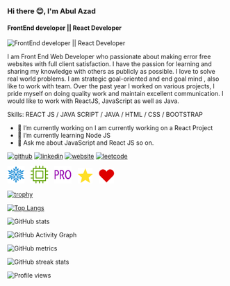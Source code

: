 ### Hi there 😊, I'm Abul Azad
#### FrontEnd developer || React Developer 
![FrontEnd developer || React Developer ](https://erestecno.com/wp-content/uploads/2019/10/github-logo.jpeg)

I am Front End Web Developer who passionate about making error free websites with full client satisfaction. I have the passion for learning and sharing my knowledge with others as publicly as possible. I love to solve real world problems. I am strategic goal-oriented and end goal mind , also like to work with team. Over the past year I worked on various projects, I pride myself on doing quality work and maintain excellent communication.
I would like to  work with ReactJS, JavaScript as well as Java.



Skills: REACT JS / JAVA SCRIPT / JAVA /  HTML / CSS / BOOTSTRAP

- 🔭 I’m currently working on I am currently working on a React  Project 
- 🌱 I’m currently learning Node JS 
- 💬 Ask me about JavaScript and React JS so on. 


[<img src='https://cdn.jsdelivr.net/npm/simple-icons@3.0.1/icons/github.svg' alt='github' height='40'>](https://github.com/AFAzad)  [<img src='https://cdn.jsdelivr.net/npm/simple-icons@3.0.1/icons/linkedin.svg' alt='linkedin' height='40'>](https://www.linkedin.com/in/https://www.linkedin.com/in/abul-azad-225893155/)  [<img src='https://cdn.jsdelivr.net/npm/simple-icons@3.0.1/icons/icloud.svg' alt='website' height='40'>](https://afazad.github.io/My-personal-Portfolio/)  [<img src='https://cdn.jsdelivr.net/npm/simple-icons@3.0.1/icons/leetcode.svg' alt='leetcode' height='40'>](https://leetcode.com/abul_azad/)  

<a href='https://archiveprogram.github.com/'><img src='https://raw.githubusercontent.com/acervenky/animated-github-badges/master/assets/acbadge.gif' width='40' height='40'></a> <a href='https://docs.github.com/en/developers'><img src='https://raw.githubusercontent.com/acervenky/animated-github-badges/master/assets/devbadge.gif' width='40' height='40'></a> <a href='https://github.com/pricing'><img src='https://raw.githubusercontent.com/acervenky/animated-github-badges/master/assets/pro.gif' width='40' height='40'></a> <a href='https://stars.github.com/'><img src='https://raw.githubusercontent.com/acervenky/animated-github-badges/master/assets/starbadge.gif' width='35' height='35'></a> <a href='https://docs.github.com/en/github/supporting-the-open-source-community-with-github-sponsors'><img src='https://raw.githubusercontent.com/acervenky/animated-github-badges/master/assets/sponsorbadge.gif' width='35' height='35'></a> 

[![trophy](https://github-profile-trophy.vercel.app/?username=AFAzad)](https://github.com/ryo-ma/github-profile-trophy)

[![Top Langs](https://github-readme-stats.vercel.app/api/top-langs/?username=AFAzad)](https://github.com/anuraghazra/github-readme-stats)

![GitHub stats](https://github-readme-stats.vercel.app/api?username=AFAzad&show_icons=true&count_private=true)  

![GitHub Activity Graph](https://activity-graph.herokuapp.com/graph?username=AFAzad)  

![GitHub metrics](https://metrics.lecoq.io/AFAzad)  

![GitHub streak stats](https://streak-stats.demolab.com/?user=AFAzad)  

![Profile views](https://gpvc.arturio.dev/AFAzad)  
